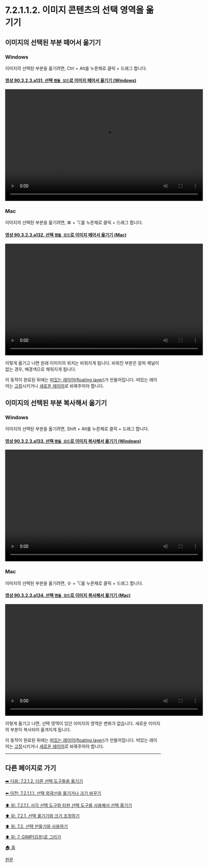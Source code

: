 # 7.2.1.1.2. 이미지 콘텐츠의 선택 영역을 옮기기

## 이미지의 선택된 부분 떼어서 옮기기

### Windows
이미지의 선택된 부분을 옮기려면, Ctrl + Alt를 누른채로 클릭 + 드래그 합니다.

<a id="90-03-02-03-a131"></a>

#### [영상 90.3.2.3.a131. 선택 `핸들 모드`로 이미지 떼어서 옮기기 (Windows)](./90-03-02-03-rectangle_select.md#90-03-02-03-a131)
<video controls="controls" width="640" height="360" src="https://github.com/wonder13662/gimp/assets/15767104/91f98102-d20f-4c2a-8e55-8053db29855b"></video>

### Mac
이미지의 선택된 부분을 옮기려면, ⌘ + ⌥를 누른채로 클릭 + 드래그 합니다.

<a id="90-03-02-03-a132"></a>

#### [영상 90.3.2.3.a132. 선택 `핸들 모드`로 이미지 떼어서 옮기기 (Mac)](./90-03-02-03-rectangle_select.md#90-03-02-03-a132)
<video controls="controls" width="640" height="360" src="https://github.com/wonder13662/gimp/assets/15767104/3ae6839a-940b-4d2f-87ee-9f604178aaa7"></video>

이렇게 옮기고 나면 원래 이미지의 위치는 비워지게 됩니다. 비워진 부분은 알파 채널이 없는 경우, 배경색으로 채워지게 됩니다. 

이 동작이 완료된 뒤에는 [떠있는 레이어(floating layer)](./16-04-05-float.md)가 만들어집니다. 떠있는 레이어는 [고정](./16-04-05-float.md)시키거나 [새로운 레이어](./16-07-02-00-new_layer.md)로 바꿔주어야 합니다.

## 이미지의 선택된 부분 복사해서 옮기기

### Windows
이미지의 선택된 부분을 옮기려면, Shift + Alt를 누른채로 클릭 + 드래그 합니다.

<a id="90-03-02-03-a133"></a>

#### [영상 90.3.2.3.a133. 선택 `핸들 모드`로 이미지 복사해서 옮기기 (Windows)](./90-03-02-03-rectangle_select.md#90-03-02-03-a133)
<video controls="controls" width="640" height="360" src="https://github.com/wonder13662/gimp/assets/15767104/f073dc29-cfdb-432c-973a-758a043d3629"></video>

### Mac
이미지의 선택된 부분을 옮기려면, ⇧ + ⌥를 누른채로 클릭 + 드래그 합니다.

<a id="90-03-02-03-a134"></a>

#### [영상 90.3.2.3.a134. 선택 `핸들 모드`로 이미지 복사해서 옮기기 (Mac)](./90-03-02-03-rectangle_select.md#90-03-02-03-a134)
<video controls="controls" width="640" height="360" src="https://github.com/wonder13662/gimp/assets/15767104/f4aec06c-3ffd-4c8a-82b2-7d92a5b9af61"></video>

이렇게 옮기고 나면, 선택 영역이 있던 이미지의 영역은 변화가 없습니다. 새로운 이미지의 부분이 복사되어 옮겨지게 됩니다.

이 동작이 완료된 뒤에는 [떠있는 레이어(floating layer)](./16-04-05-float.md)가 만들어집니다. 떠있는 레이어는 [고정](./16-04-05-float.md)시키거나 [새로운 레이어](./16-07-02-00-new_layer.md)로 바꿔주어야 합니다.

***

## 다른 페이지로 가기
[➡️ 다음: 7.2.1.2. 다른 선택 도구들을 옮기기](./07-02-01-02-moving_using_other_selection_tools.md)

[⬅️ 이전: 7.2.1.1.1. 선택 외곽선을 옮기거나 크기 바꾸기](./07-02-01-01-01-moving_and_resizing_the_selection_outline.md)

[⬆️ 위: 7.2.1.1. 사각 선택 도구와 타원 선택 도구를 사용해서 선택 옮기기](./07-02-01-01-00-moving_selections_using_the_rectangle_and_ellipse_select_tools.md)

[⬆️ 위: 7.2.1. 선택 옮기기와 크기 조정하기](./07-02-01-00-moving-or-resizing-a-selection.md)

[⬆️ 위: 7.2. 선택 만들기와 사용하기](./07-02-00-creating-and-using-selections.md)

[⬆️ 위: 7. GIMP(김프)로 그리기](./07-00-painting-with-gimp.md)

[🏠 홈](./00-home.md)

[원문](https://docs.gimp.org/2.10/ko/gimp-using-selections.html#idm3940)
